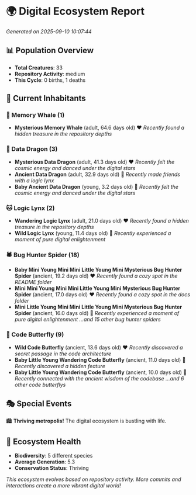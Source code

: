 # 🌍 Digital Ecosystem Report
*Generated on 2025-09-10 10:07:44*

## 📊 Population Overview
- **Total Creatures**: 33
- **Repository Activity**: medium
- **This Cycle**: 0 births, 1 deaths

## 👥 Current Inhabitants

### 🐋 Memory Whale (1)
- **Mysterious Memory Whale** (adult, 64.6 days old) ❤️
  *Recently found a hidden treasure in the repository depths*

### 🐉 Data Dragon (3)
- **Mysterious Data Dragon** (adult, 41.3 days old) ❤️
  *Recently felt the cosmic energy and danced under the digital stars*
- **Ancient Data Dragon** (adult, 32.9 days old) 💛
  *Recently made friends with a logic lynx*
- **Baby Ancient Data Dragon** (young, 3.2 days old) 💚
  *Recently felt the cosmic energy and danced under the digital stars*

### 🐱 Logic Lynx (2)
- **Wandering Logic Lynx** (adult, 21.0 days old) ❤️
  *Recently found a hidden treasure in the repository depths*
- **Wild Logic Lynx** (young, 11.4 days old) 💚
  *Recently experienced a moment of pure digital enlightenment*

### 🕷️ Bug Hunter Spider (18)
- **Baby Mini Young Mini Mini Little Young Mini Mysterious Bug Hunter Spider** (ancient, 19.2 days old) ❤️
  *Recently found a cozy spot in the README folder*
- **Mini Mini Young Mini Mini Little Young Mini Mysterious Bug Hunter Spider** (ancient, 17.0 days old) ❤️
  *Recently found a cozy spot in the docs folder*
- **Mini Little Young Mini Mini Little Young Mini Mysterious Bug Hunter Spider** (ancient, 16.0 days old) 💚
  *Recently experienced a moment of pure digital enlightenment*
  *...and 15 other bug hunter spiders*

### 🦋 Code Butterfly (9)
- **Wild Code Butterfly** (ancient, 13.6 days old) ❤️
  *Recently discovered a secret passage in the code architecture*
- **Baby Little Young Wandering Code Butterfly** (ancient, 11.0 days old) 💛
  *Recently discovered a hidden feature*
- **Baby Little Young Wandering Code Butterfly** (ancient, 10.0 days old) 💛
  *Recently connected with the ancient wisdom of the codebase*
  *...and 6 other code butterflys*

## 🎭 Special Events

🏙️ **Thriving metropolis!** The digital ecosystem is bustling with life.

## 🔬 Ecosystem Health
- **Biodiversity**: 5 different species
- **Average Generation**: 5.3
- **Conservation Status**: Thriving

*This ecosystem evolves based on repository activity. More commits and interactions create a more vibrant digital world!*